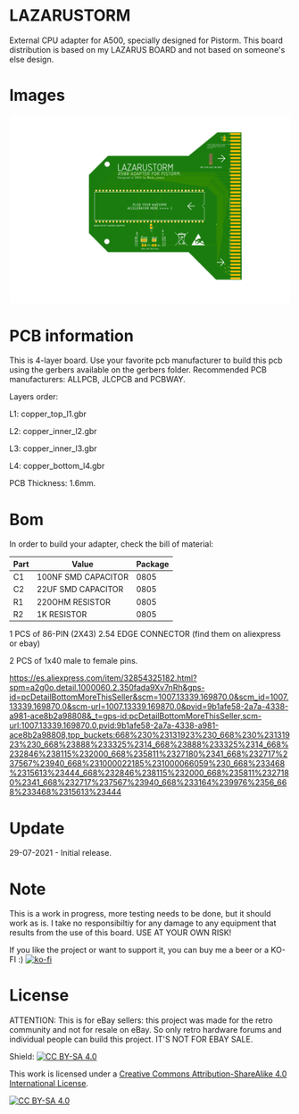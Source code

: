 # LAZARUSTORM
External CPU adapter for A500, specially designed for Pistorm. This board distribution is based on my LAZARUS BOARD and not based on someone's else design.

# Images

<img src="https://github.com/arananet/LAZARUSTORM/blob/main/images/1.png?raw=true" width="700">

# PCB information

This is 4-layer board. Use your favorite pcb manufacturer to build this pcb using the gerbers available on the gerbers folder. Recommended PCB manufacturers: ALLPCB, JLCPCB and PCBWAY.

Layers order:

L1: copper_top_l1.gbr

L2: copper_inner_l2.gbr

L3: copper_inner_l3.gbr

L4: copper_bottom_l4.gbr


PCB Thickness: 1.6mm.

# Bom

In order to build your adapter, check the bill of material:

| Part          | Value                   | Package                        |
| ------------- | ----------------------- | ------------------------------ |          
| C1       		| 100NF SMD CAPACITOR     | 0805                       |
| C2       		| 22UF SMD CAPACITOR     | 0805                       |
| R1     		| 220OHM RESISTOR          | 0805                   |
| R2      		| 1K RESISTOR            | 0805                           |

1 PCS of 86-PIN (2X43) 2.54 EDGE CONNECTOR (find them on aliexpress or ebay)

2 PCS of 1x40 male to female pins.

https://es.aliexpress.com/item/32854325182.html?spm=a2g0o.detail.1000060.2.350fada9Xv7nRh&gps-id=pcDetailBottomMoreThisSeller&scm=1007.13339.169870.0&scm_id=1007.13339.169870.0&scm-url=1007.13339.169870.0&pvid=9b1afe58-2a7a-4338-a981-ace8b2a98808&_t=gps-id:pcDetailBottomMoreThisSeller,scm-url:1007.13339.169870.0,pvid:9b1afe58-2a7a-4338-a981-ace8b2a98808,tpp_buckets:668%230%23131923%230_668%230%23131923%230_668%23888%233325%2314_668%23888%233325%2314_668%232846%238115%232000_668%235811%2327180%2341_668%232717%237567%23940_668%231000022185%231000066059%230_668%233468%2315613%23444_668%232846%238115%232000_668%235811%2327180%2341_668%232717%237567%23940_668%233164%239976%2356_668%233468%2315613%23444

# Update
29-07-2021 - Initial release.

# Note

This is a work in progress, more testing needs to be done, but it should work as is. I take no responsibiltiy for any damage to any equipment that results from the use of this board. USE AT YOUR OWN RISK!

If you like the project or want to support it, you can buy me a beer or a KO-FI :) 
[![ko-fi](https://www.ko-fi.com/img/githubbutton_sm.svg)](https://ko-fi.com/H2H51MPWG)

# License

ATTENTION: This is for eBay sellers: this project was made for the retro community and not for resale on eBay. So only retro hardware forums and individual people can build this project. IT'S NOT FOR EBAY SALE.

Shield: [![CC BY-SA 4.0][cc-by-sa-shield]][cc-by-sa]

This work is licensed under a [Creative Commons Attribution-ShareAlike 4.0
International License][cc-by-sa].

[![CC BY-SA 4.0][cc-by-sa-image]][cc-by-sa]

[cc-by-sa]: http://creativecommons.org/licenses/by-sa/4.0/
[cc-by-sa-image]: https://licensebuttons.net/l/by-sa/4.0/88x31.png
[cc-by-sa-shield]: https://img.shields.io/badge/License-CC%20BY--SA%204.0-lightgrey.svg
